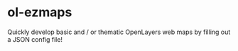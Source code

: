 # ol-ezmaps
Quickly develop basic and / or thematic OpenLayers web maps by filling out a JSON config file!
